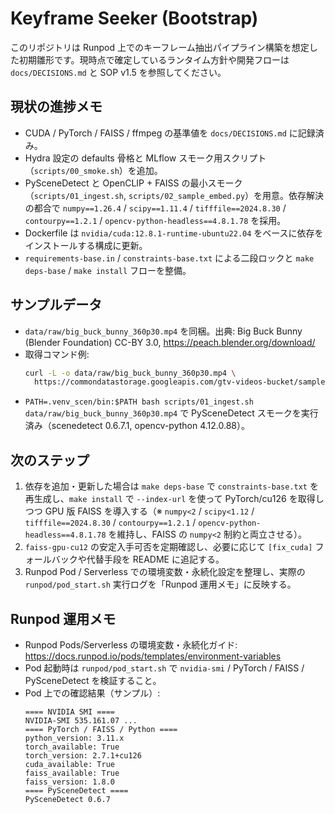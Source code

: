 # Keyframe Seeker (Bootstrap)

このリポジトリは Runpod 上でのキーフレーム抽出パイプライン構築を想定した初期雛形です。現時点で確定しているランタイム方針や開発フローは `docs/DECISIONS.md` と SOP v1.5 を参照してください。

## 現状の進捗メモ

- CUDA / PyTorch / FAISS / ffmpeg の基準値を `docs/DECISIONS.md` に記録済み。
- Hydra 設定の defaults 骨格と MLflow スモーク用スクリプト（`scripts/00_smoke.sh`）を追加。
- PySceneDetect と OpenCLIP + FAISS の最小スモーク（`scripts/01_ingest.sh`, `scripts/02_sample_embed.py`）を用意。依存解決の都合で `numpy==1.26.4` / `scipy==1.11.4` / `tifffile==2024.8.30` / `contourpy==1.2.1` / `opencv-python-headless==4.8.1.78` を採用。
- Dockerfile は `nvidia/cuda:12.8.1-runtime-ubuntu22.04` をベースに依存をインストールする構成に更新。
- `requirements-base.in` / `constraints-base.txt` による二段ロックと `make deps-base` / `make install` フローを整備。

## サンプルデータ

- `data/raw/big_buck_bunny_360p30.mp4` を同梱。出典: Big Buck Bunny (Blender Foundation) CC-BY 3.0, https://peach.blender.org/download/
- 取得コマンド例:
  ```bash
  curl -L -o data/raw/big_buck_bunny_360p30.mp4 \
    https://commondatastorage.googleapis.com/gtv-videos-bucket/sample/BigBuckBunny.mp4
  ```
- `PATH=.venv_scen/bin:$PATH bash scripts/01_ingest.sh data/raw/big_buck_bunny_360p30.mp4` で PySceneDetect スモークを実行済み（scenedetect 0.6.7.1, opencv-python 4.12.0.88）。

## 次のステップ

1. 依存を追加・更新した場合は `make deps-base` で `constraints-base.txt` を再生成し、`make install` で `--index-url` を使って PyTorch/cu126 を取得しつつ GPU 版 FAISS を導入する（※ `numpy<2` / `scipy<1.12` / `tifffile==2024.8.30` / `contourpy==1.2.1` / `opencv-python-headless==4.8.1.78` を維持し、FAISS の `numpy<2` 制約と両立させる）。
2. `faiss-gpu-cu12` の安定入手可否を定期確認し、必要に応じて `[fix_cuda]` フォールバックや代替手段を README に追記する。
3. Runpod Pod / Serverless での環境変数・永続化設定を整理し、実際の `runpod/pod_start.sh` 実行ログを「Runpod 運用メモ」に反映する。

## Runpod 運用メモ

- Runpod Pods/Serverless の環境変数・永続化ガイド: https://docs.runpod.io/pods/templates/environment-variables
- Pod 起動時は `runpod/pod_start.sh` で `nvidia-smi` / PyTorch / FAISS / PySceneDetect を検証すること。
- Pod 上での確認結果（サンプル）:
  ```
  ==== NVIDIA SMI ====
  NVIDIA-SMI 535.161.07 ...
  ==== PyTorch / FAISS / Python ====
  python_version: 3.11.x
  torch_available: True
  torch_version: 2.7.1+cu126
  cuda_available: True
  faiss_available: True
  faiss_version: 1.8.0
  ==== PySceneDetect ====
  PySceneDetect 0.6.7
  ```
